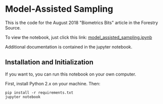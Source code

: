 # Model-Assisted Sampling

This is the code for the August 2018 "Biometrics Bits" article in the Forestry Source.

To view the notebook, just click this link:
[model_assisted_sampling.ipynb](model_assisted_sampling.ipynb)

Additional documentation is contained in the jupyter notebook.

## Installation and Initialization

If you want to, you can run this notebook on your own computer.

First, install Python 2.x on your machine.  Then:

```
pip install -r requirements.txt
jupyter notebook
```
